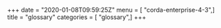 +++
date = "2020-01-08T09:59:25Z"
menu = [ "corda-enterprise-4-3",]
title = "glossary"
categories = [ "glossary",]
+++

